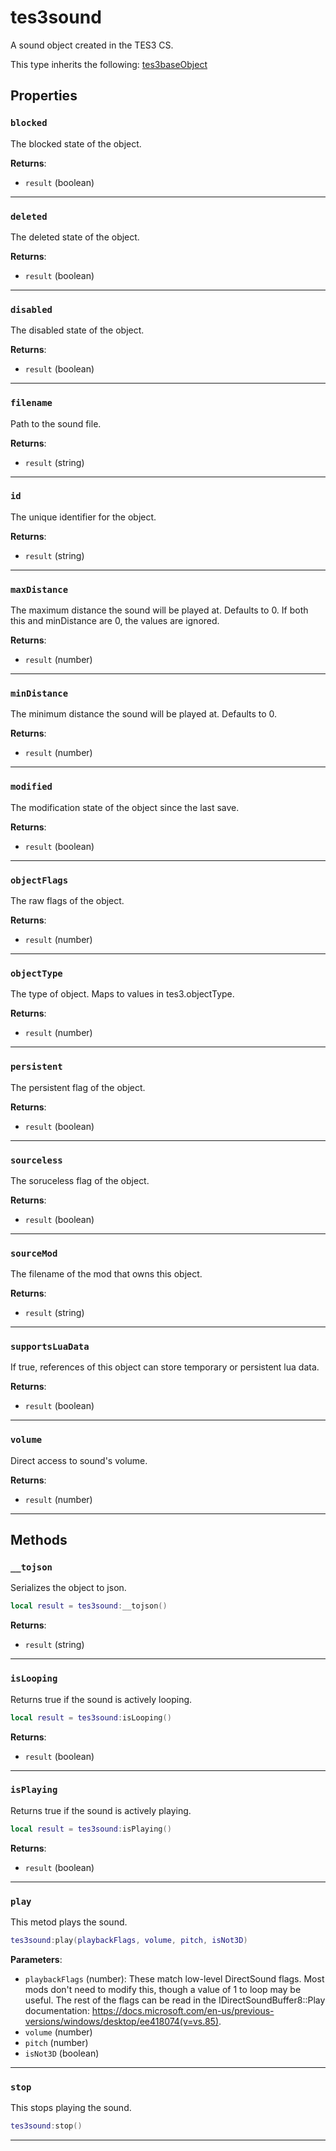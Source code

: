# tes3sound

A sound object created in the TES3 CS.

This type inherits the following: [tes3baseObject](../../types/tes3baseObject)
## Properties

### `blocked`

The blocked state of the object.

**Returns**:

* `result` (boolean)

***

### `deleted`

The deleted state of the object.

**Returns**:

* `result` (boolean)

***

### `disabled`

The disabled state of the object.

**Returns**:

* `result` (boolean)

***

### `filename`

Path to the sound file.

**Returns**:

* `result` (string)

***

### `id`

The unique identifier for the object.

**Returns**:

* `result` (string)

***

### `maxDistance`

The maximum distance the sound will be played at. Defaults to 0. If both this and minDistance are 0, the values are ignored.

**Returns**:

* `result` (number)

***

### `minDistance`

The minimum distance the sound will be played at. Defaults to 0.

**Returns**:

* `result` (number)

***

### `modified`

The modification state of the object since the last save.

**Returns**:

* `result` (boolean)

***

### `objectFlags`

The raw flags of the object.

**Returns**:

* `result` (number)

***

### `objectType`

The type of object. Maps to values in tes3.objectType.

**Returns**:

* `result` (number)

***

### `persistent`

The persistent flag of the object.

**Returns**:

* `result` (boolean)

***

### `sourceless`

The soruceless flag of the object.

**Returns**:

* `result` (boolean)

***

### `sourceMod`

The filename of the mod that owns this object.

**Returns**:

* `result` (string)

***

### `supportsLuaData`

If true, references of this object can store temporary or persistent lua data.

**Returns**:

* `result` (boolean)

***

### `volume`

Direct access to sound's volume.

**Returns**:

* `result` (number)

***

## Methods

### `__tojson`

Serializes the object to json.

```lua
local result = tes3sound:__tojson()
```

**Returns**:

* `result` (string)

***

### `isLooping`

Returns true if the sound is actively looping.

```lua
local result = tes3sound:isLooping()
```

**Returns**:

* `result` (boolean)

***

### `isPlaying`

Returns true if the sound is actively playing.

```lua
local result = tes3sound:isPlaying()
```

**Returns**:

* `result` (boolean)

***

### `play`

This metod plays the sound.

```lua
tes3sound:play(playbackFlags, volume, pitch, isNot3D)
```

**Parameters**:

* `playbackFlags` (number): These match low-level DirectSound flags. Most mods don't need to modify this, though a value of 1 to loop may be useful. The rest of the flags can be read in the IDirectSoundBuffer8::Play documentation: https://docs.microsoft.com/en-us/previous-versions/windows/desktop/ee418074(v=vs.85).
* `volume` (number)
* `pitch` (number)
* `isNot3D` (boolean)

***

### `stop`

This stops playing the sound.

```lua
tes3sound:stop()
```

***


